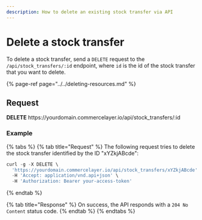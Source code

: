 ```yaml
---
description: How to delete an existing stock transfer via API
---
```


# Delete a stock transfer

To delete a stock transfer, send a `DELETE` request to the `/api/stock_transfers/:id` endpoint, where `id` is the id of the stock transfer that you want to delete.

{% page-ref page="../../deleting-resources.md" %}

## Request

**DELETE** https://<i></i>yourdomain.commercelayer.io/api/stock_transfers/:id

### Example

{% tabs %}
{% tab title="Request" %}
The following request tries to delete the stock transfer identified by the ID "xYZkjABcde":

```javascript
curl -g -X DELETE \
  'https://yourdomain.commercelayer.io/api/stock_transfers/xYZkjABcde' \
  -H 'Accept: application/vnd.api+json' \
  -H 'Authorization: Bearer your-access-token'
```
{% endtab %}

{% tab title="Response" %}
On success, the API responds with a `204 No Content` status code.
{% endtab %}
{% endtabs %}

